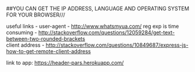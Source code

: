 ##YOU CAN GET THE IP ADDRESS, LANGUAGE AND OPERATING SYSTEM FOR YOUR BROWSER///

useful links - user-agent - http://www.whatsmyua.com/
reg exp is time consuming - http://stackoverflow.com/questions/12059284/get-text-between-two-rounded-brackets      
client address -         http://stackoverflow.com/questions/10849687/express-js-how-to-get-remote-client-address

link to app: https://header-pars.herokuapp.com/
